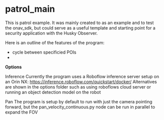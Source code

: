 # patrol_main

This is patrol example. It was mainly created to as an example and to test the onav_sdk, but could serve as a useful template and starting point for a security application with the Husky Observer. 

Here is an outline of the features of the program:
- cycle between specificied POIs
- 


**Options**

Inference
Currently the program uses a Roboflow inference server setup on an Orin NX: https://inference.roboflow.com/quickstart/docker/
Alternatives are shown in the options folder such as using roboflows cloud server or running an object detection model on the robot

Pan
The program is setup by default to run with just the camera pointing forward, but the pan_velocity_continuous.py node can be run in parallel to expand the FOV
